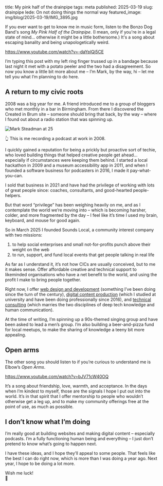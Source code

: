 title: My pink half of the drainpipe
tags: meta
published: 2025-03-19
slug: drainpipe
lede: On not doing things the normal way
featured_image: img/blog/2025-03-19/IMG_3895.jpg

If you ever want to get to know me in music form, listen to the Bonzo Dog Band's song _My Pink Half of the Drainpipe_. (I mean, only if you're in a legal state of mind... otherwise it might be a little bothersome.) It's a song about escaping banality and being unapologetically weird.

https://www.youtube.com/watch?v=-daYplQj5CE

I’m typing this post with my left ring finger trussed up in a bandage because last night it met with a potato peeler and the two had a disagreement. So now you know a little bit more about me – I’m Mark, by the way, hi – let me tell you what I’m planning to do here.

## A return to my civic roots
2008 was a big year for me. A friend introduced me to a group of bloggers who met monthly in a bar in Birmingham. From there I discovered the Created in Brum site – someone should bring that back, by the way – where I found out about a radio station that was spinning up.

![Mark Steadman at 25](img/blog/2025-03-19/2546914409_78406c8e97.jpg)

👆 This is me recording a podcast at work in 2008.

I quickly gained a reputation for being a prickly but proactive sort of techie, who loved building things that helped creative people get ahead… especially if circumstances were keeping them behind. I started a local hackathon in 2009 and a museum accessibility app in 2011, and when I founded a software business for podcasters in 2016, I made it pay-what-you-can.

I sold that business in 2021 and have had the privilege of working with lots of great people since: coaches, consultants, and good-hearted people-helpers.

But that word “privilege” has been weighing heavily on me, and as I contemplate the world we’re moving into – which is becoming harsher, colder, and more fragmented by the day – I feel like it’s time I used my brain, keyboard, and mouse for good again.

So in March 2025 I founded Sounds Local, a community interest company with two missions:

1. to help social enterprises and small not-for-profits punch above their weight on the web
2. to run, support, and fund local events that get people talking in real life

As far as I understand it, it’s not how CICs are usually conceived, but to me it makes sense. Offer affordable creative and technical support to likeminded organisations who have a net benefit to the world, and using the profit I make to bring people together.

Right now, I offer [web design and development](/websites/) (something I’ve been doing since the turn of the century), [digital content production](/production/) (which I studied at university and have been doing professionally since 2016), and [technical consulting](/consulting/) (which marries the two disciplines of deep tech knowledge and human communication).

At the time of writing, I’m spinning up a 90s-themed singing group and have been asked to lead a men’s group. I’m also building a beer-and-pizza fund for local meetups, to make the sharing of knowledge a teeny bit more appealing.

## Open arms
The other song you should listen to if you’re curious to understand me is Elbow’s _Open Arms_.

https://www.youtube.com/watch?v=bJV71cW40OQ

It’s a song about friendship, love, warmth, and acceptance. In the days when I’m kindest to myself, those are the signals I hope I put out into the world. It’s in that spirit that I offer mentorship to people who wouldn’t otherwise get a leg up, and to make my community offerings free at the point of use, as much as possible.

## I don’t know what I’m doing
I’m really good at building websites and making digital content – especially podcasts. I’m a fully functioning human being and everything – I just don’t pretend to know what’s going to happen next.

I have these ideas, and I hope they’ll appeal to some people. That feels like the best I can do right now, which is more than I was doing a year ago. Next year, I hope to be doing a lot more.

Wish me luck!  
🤞
